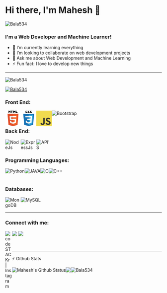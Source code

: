 # Hi there, I'm Mahesh 👋
<p align="left"> 
  <img src="https://komarev.com/ghpvc/?username=Bala534" alt="Bala534" /> 
</p>

### I'm a Web Developer and Machine Learner!

- 🌱 I’m currently learning everything
- 👯 I’m looking to collaborate on web development projects
- 💬 Ask me about Web Development and Machine Learning
- ⚡ Fun fact: I love to develop new things

---

<p align="left"> <img src="https://komarev.com/ghpvc/?username=Bala534&label=Profile%20views&color=0e75b6&style=flat" alt="Bala534" /> </p>
<p align="left"> <a href="https://github.com/ryo-ma/github-profile-trophy"><img src="https://github-profile-trophy.vercel.app/?username=Bala534" alt="Bala534" /></a> </p>

### Front End:

<img align="left" alt="HTML5" width="50px" src="https://raw.githubusercontent.com/github/explore/80688e429a7d4ef2fca1e82350fe8e3517d3494d/topics/html/html.png" />
<img align="left" alt="CSS3" width="50px" src="https://raw.githubusercontent.com/github/explore/80688e429a7d4ef2fca1e82350fe8e3517d3494d/topics/css/css.png" />
<img align="left" alt="JavaScript" width="50px" src="https://raw.githubusercontent.com/github/explore/80688e429a7d4ef2fca1e82350fe8e3517d3494d/topics/javascript/javascript.png" />
<img align="left" alt="Bootstrap" src="https://img.icons8.com/color/50/000000/bootstrap.png"/>
<br />
<br />

### Back End:

<img align="left" alt="NodeJs" width="50px" src="https://coralogix.com/wp-content/uploads/2018/04/Coralogix-Nodejs-integration.jpg" />
<img align="left" alt="ExpressJs" width="50px" src="https://buttercms.com/static/images/tech_banners/ExpressJS.png" />
<img align="left" alt="API'S" width="50px" src="https://cdn2.hubspot.net/hubfs/274299/API.png" />
<br />
<br />

### Programming Languages:

<img align="left" alt="Python" src="https://img.icons8.com/ios-glyphs/50/000000/python.png" />
<img align="left" alt="JAVA" src="https://img.icons8.com/color/50/000000/java-coffee-cup-logo.png" />
<img align="left" alt="C" src="https://img.icons8.com/color/50/000000/c-programming.png" />
<img align="left" alt="C++" src="https://img.icons8.com/color/50/000000/c-plus-plus-logo.png"/>
<br/>
<br/>

### Databases:

<img align="left" alt = "MongoDB" width="50px" src="https://miro.medium.com/max/640/1*-ivYkzeuYJedPKdEdfnNlg.png"/>
<img align="left" alt = "MySQL" src="https://img.icons8.com/ios-filled/50/008080/mysql-logo.png"/>

<br/>
<br/>

---

### Connect with me:

[<img src="https://img.icons8.com/android/24/1DA1F2/twitter.png"/>][twitter]
[<img src="https://img.icons8.com/android/24/2867B2/linkedin.png"/>][linkedin]
[<img align="left" alt="codeSTACKr | Instagram" width="22px" src="https://cdn.jsdelivr.net/npm/simple-icons@v3/icons/instagram.svg" />][instagram]

<br />

---

  :zap: Github Stats

  <img align="left" alt="Mahesh's Github Status" src="https://github-readme-stats.vercel.app/api?username=Bala534&show_icons=true&hide_border=true&theme=dracula" />
  <img align="left" src="https://github-readme-stats.vercel.app/api/top-langs/?username=Bala534&theme=dracula&layout=compact" />
  <img align="left" src="https://github-readme-streak-stats.herokuapp.com/?user=Bala534&theme=dracula" alt="Bala534" />
  
[twitter]: https://twitter.com/BalaMah12687138?s=09
[instagram]: https://instagram.com/balamahesh.ch
[linkedin]: https://www.linkedin.com/in/bala-mahesh-27330b200
